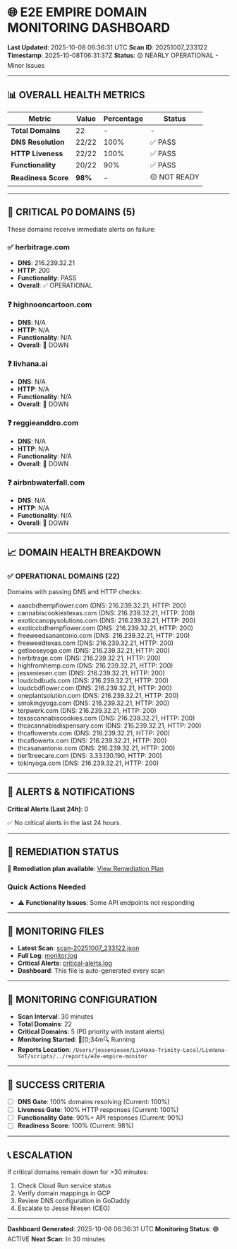 # 🌐 E2E EMPIRE DOMAIN MONITORING DASHBOARD

**Last Updated**: 2025-10-08 06:36:31 UTC
**Scan ID**: 20251007_233122
**Timestamp**: 2025-10-08T06:31:37Z
**Status**: 🟡 NEARLY OPERATIONAL - Minor Issues

---

## 📊 OVERALL HEALTH METRICS

| Metric | Value | Percentage | Status |
|--------|-------|------------|--------|
| **Total Domains** | 22 | - | - |
| **DNS Resolution** | 22/22 | 100% | ✅ PASS |
| **HTTP Liveness** | 22/22 | 100% | ✅ PASS |
| **Functionality** | 20/22 | 90% | ✅ PASS |
| **Readiness Score** | **98%** | - | 🟡 NOT READY |

---

## 🚨 CRITICAL P0 DOMAINS (5)

These domains receive immediate alerts on failure:

### ✅ **herbitrage.com**

- **DNS**: 216.239.32.21
- **HTTP**: 200
- **Functionality**: PASS
- **Overall**: ✅ OPERATIONAL

### ❓ **highnooncartoon.com**

- **DNS**: N/A
- **HTTP**: N/A
- **Functionality**: N/A
- **Overall**: 🚨 DOWN

### ❓ **livhana.ai**

- **DNS**: N/A
- **HTTP**: N/A
- **Functionality**: N/A
- **Overall**: 🚨 DOWN

### ❓ **reggieanddro.com**

- **DNS**: N/A
- **HTTP**: N/A
- **Functionality**: N/A
- **Overall**: 🚨 DOWN

### ❓ **airbnbwaterfall.com**

- **DNS**: N/A
- **HTTP**: N/A
- **Functionality**: N/A
- **Overall**: 🚨 DOWN

---

## 📈 DOMAIN HEALTH BREAKDOWN

### ✅ OPERATIONAL DOMAINS (22)

Domains with passing DNS and HTTP checks:

- aaacbdhempflower.com (DNS: 216.239.32.21, HTTP: 200)
- cannabiscookiestexas.com (DNS: 216.239.32.21, HTTP: 200)
- exoticcanopysolutions.com (DNS: 216.239.32.21, HTTP: 200)
- exoticcbdhempflower.com (DNS: 216.239.32.21, HTTP: 200)
- freeweedsanantonio.com (DNS: 216.239.32.21, HTTP: 200)
- freeweedtexas.com (DNS: 216.239.32.21, HTTP: 200)
- getlooseyoga.com (DNS: 216.239.32.21, HTTP: 200)
- herbitrage.com (DNS: 216.239.32.21, HTTP: 200)
- highfromhemp.com (DNS: 216.239.32.21, HTTP: 200)
- jesseniesen.com (DNS: 216.239.32.21, HTTP: 200)
- loudcbdbuds.com (DNS: 216.239.32.21, HTTP: 200)
- loudcbdflower.com (DNS: 216.239.32.21, HTTP: 200)
- oneplantsolution.com (DNS: 216.239.32.21, HTTP: 200)
- smokingyoga.com (DNS: 216.239.32.21, HTTP: 200)
- terpwerk.com (DNS: 216.239.32.21, HTTP: 200)
- texascannabiscookies.com (DNS: 216.239.32.21, HTTP: 200)
- thcacannabisdispensary.com (DNS: 216.239.32.21, HTTP: 200)
- thcaflowerstx.com (DNS: 216.239.32.21, HTTP: 200)
- thcaflowertx.com (DNS: 216.239.32.21, HTTP: 200)
- thcasanantonio.com (DNS: 216.239.32.21, HTTP: 200)
- tier1treecare.com (DNS: 3.33.130.190, HTTP: 200)
- tokinyoga.com (DNS: 216.239.32.21, HTTP: 200)

---

## 🔔 ALERTS & NOTIFICATIONS

**Critical Alerts (Last 24h)**: 0

✅ No critical alerts in the last 24 hours.

---

## 🔧 REMEDIATION STATUS

📝 **Remediation plan available**: [View Remediation Plan](scan-20251007_233122-remediation.md)

### Quick Actions Needed

- ⚠️ **Functionality Issues**: Some API endpoints not responding

---

## 📁 MONITORING FILES

- **Latest Scan**: [scan-20251007_233122.json](/Users/jesseniesen/LivHana-Trinity-Local/LivHana-SoT/scripts/../reports/e2e-empire-monitor/scan-20251007_233122.json)
- **Full Log**: [monitor.log](monitor.log)
- **Critical Alerts**: [critical-alerts.log](critical-alerts.log)
- **Dashboard**: This file is auto-generated every scan

---

## 🔄 MONITORING CONFIGURATION

- **Scan Interval**: 30 minutes
- **Total Domains**: 22
- **Critical Domains**: 5 (P0 priority with instant alerts)
- **Monitoring Started**: [0;34m🔍 Running
- **Reports Location**: `/Users/jesseniesen/LivHana-Trinity-Local/LivHana-SoT/scripts/../reports/e2e-empire-monitor`

---

## 🎯 SUCCESS CRITERIA

- [ ] **DNS Gate**: 100% domains resolving (Current: 100%)
- [ ] **Liveness Gate**: 100% HTTP responses (Current: 100%)
- [ ] **Functionality Gate**: 90%+ API responses (Current: 90%)
- [ ] **Readiness Score**: 100% (Current: 98%)

---

## 📞 ESCALATION

If critical domains remain down for >30 minutes:

1. Check Cloud Run service status
2. Verify domain mappings in GCP
3. Review DNS configuration in GoDaddy
4. Escalate to Jesse Niesen (CEO)

---

**Dashboard Generated**: 2025-10-08 06:36:31 UTC
**Monitoring Status**: 🟢 ACTIVE
**Next Scan**: In 30 minutes
